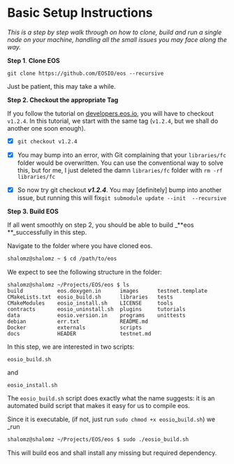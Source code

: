 # Basic Setup Instructions

_This is a step by step walk through on how to clone, build and run a single node on your machine, handling all the small issues you may face along the way._

**Step 1**. **Clone EOS**

```
git clone https://github.com/EOSIO/eos --recursive
```

Just be patient, this may take a while.

**Step 2. Checkout the appropriate Tag**

If you follow the tutorial on [developers.eos.io](https://developers.eos.io "EOSIO Developers&apos; Guide"), you will have to checkout `v1.2.4`. In this tutorial, we start with the same tag \(`v1.2.4`, but we shall do another one soon enough\).

* [x] `git checkout v1.2.4`

* [x] You may bump into an error, with Git complaining that your `libraries/fc` folder would be overwritten. You can use the conventional way to solve this, but for me, I just deleted the damn `libraries/fc` folder with `rm -rf libraries/fc`

* [x] So now try git checkout _**v1.2.4**_. You may \[definitely\] bump into another issue, but running this will fix`git submodule update --init  --recursive`

**Step 3. Build EOS**

If all went smoothly on step 2, you should be able to build \_**eos **\_successfully in this step.

Navigate to the folder where you have cloned eos.

```bash
shalomz@shalomz ~ $ cd /path/to/eos
```

We expect to see the following structure in the folder:

```
shalomz@shalomz ~/Projects/EOS/eos $ ls
build           eos.doxygen.in      images      testnet.template
CMakeLists.txt  eosio_build.sh      libraries   tests
CMakeModules    eosio_install.sh    LICENSE     tools
contracts       eosio_uninstall.sh  plugins     tutorials
data            eosio.version.in    programs    unittests
debian          err.txt             README.md
Docker          externals           scripts
docs            HEADER              testnet.md
```

In this step, we are interested in two scripts: 

```
eosio_build.sh 
```

and 

```
eosio_install.sh
```

The `eosio_build.sh` script does exactly what the name suggests: it is an automated build script that makes it easy for us to compile eos. 

Since it is executable, \(if not, just run `sudo chmod +x eosio`_`build.sh`\) we _run

```bash
shalomz@shalomz ~/Projects/EOS/eos $ sudo ./eosio_build.sh
```

This will build eos and shall install any missing but required dependency.



